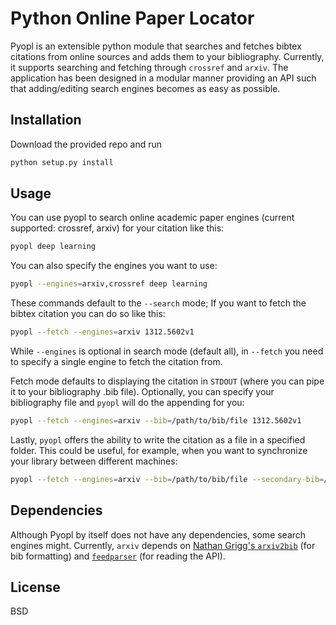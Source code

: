 # Python Online Paper Locator

Pyopl is an extensible python module that searches and fetches bibtex citations from online sources and adds them to your bibliography. Currently, it supports searching and fetching through `crossref` and `arxiv`. The application has been designed in a modular manner providing an API such that adding/editing search engines becomes as easy as possible.

## Installation

Download the provided repo and run

```bash
python setup.py install
```

## Usage

You can use pyopl to search online academic paper engines (current supported: crossref, arxiv) for your citation like this:

```bash
pyopl deep learning
```

You can also specify the engines you want to use:

```bash
pyopl --engines=arxiv,crossref deep learning
```

These commands default to the `--search` mode; If you want to fetch the bibtex citation you can do so like this:

```bash
pyopl --fetch --engines=arxiv 1312.5602v1
```

While `--engines` is optional in search mode (default all), in `--fetch` you need to specify a single engine to fetch the citation from.

Fetch mode defaults to displaying the citation in `STDOUT` (where you can pipe it to your bibliography .bib file). Optionally, you can specify your bibliography file and `pyopl` will do the appending for you:

```bash
pyopl --fetch --engines=arxiv --bib=/path/to/bib/file 1312.5602v1
```

Lastly, `pyopl` offers the ability to write the citation as a file in a specified folder. This could be useful, for example, when you want to synchronize your library between different machines:

```bash
pyopl --fetch --engines=arxiv --bib=/path/to/bib/file --secondary-bib=/path/to/bib/folder 1312.5602v1
```

## Dependencies

Although Pyopl by itself does not have any dependencies, some search engines might. Currently, `arxiv` depends on [Nathan Grigg's `arxiv2bib`](https://github.com/nathangrigg/arxiv2bib) (for bib formatting) and [`feedparser`](https://pypi.python.org/pypi/feedparser) (for reading the API).

## License

BSD
